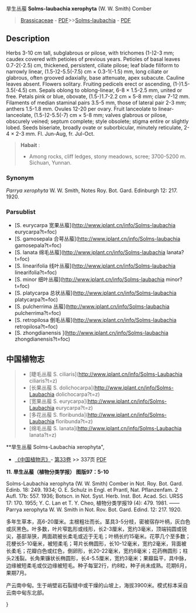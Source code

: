 旱生丛菔 **Solms-laubachia xerophyta** (W. W. Smith) Comber

> [Brassicaceae](http://www.iplant.cn/info/Brassicaceae?t=foc) - [PDF](http://www.iplant.cn/foc/pdf/Brassicaceae.pdf)>>[Solms-laubachia](http://www.iplant.cn/info/Solms-laubachia?t=foc) - [PDF](http://www.iplant.cn/foc/pdf/Solms-laubachia.pdf)

## Description

Herbs 3-10 cm tall, subglabrous or pilose, with trichomes (1-)2-3 mm; caudex covered with petioles of previous years. Petioles of basal leaves 0.7-2(-2.5) cm, thickened, persistent, ciliate pilose; leaf blade filiform to narrowly linear, (1.5-)2-5.5(-7.5) cm × 0.3-1(-1.5) mm, long ciliate or glabrous, often grooved adaxially, base attenuate, apex subacute. Cauline leaves absent. Flowers solitary. Fruiting pedicels erect or ascending, (1-)1.5-3.5(-4.5) cm. Sepals oblong to oblong-linear, 6-8 × 1.5-2.5 mm, united or free. Petals pink or blue, obovate, (1.5-)1.7-2.2 cm × 5-8 mm; claw 7-12 mm. Filaments of median staminal pairs 3.5-5 mm, those of lateral pair 2-3 mm; anthers 1.5-1.8 mm. Ovules 12-20 per ovary. Fruit lanceolate to linear-lanceolate, (1.5-)2-5.5(-7) cm × 5-8 mm; valves glabrous or pilose, obscurely veined; septum complete; style obsolete; stigma entire or slightly lobed. Seeds biseriate, broadly ovate or suborbicular, minutely reticulate, 2-4 × 2-3 mm. Fl. Jun-Aug, fr. Jul-Oct.

> **Habait** : 
>* Among rocks, cliff ledges, stony meadows, scree; 3700-5200 m. Sichuan, Yunnan.

### Synonym
*Parrya xerophyta* W. W. Smith, Notes Roy. Bot. Gard. Edinburgh 12: 217. 1920.

### Parsublist

* [S.  eurycarpa  宽果丛菔](http://www.iplant.cn/info/Solms-laubachia eurycarpa?t=foc)
* [S.  gamosepala  合萼丛菔](http://www.iplant.cn/info/Solms-laubachia gamosepala?t=foc)
* [S.  lanata  绵毛丛菔](http://www.iplant.cn/info/Solms-laubachia lanata?t=foc)
* [S.  linearifolia  线叶丛菔](http://www.iplant.cn/info/Solms-laubachia linearifolia?t=foc)
* [S.  minor  细叶丛菔](http://www.iplant.cn/info/Solms-laubachia minor?t=foc)
* [S.  platycarpa  总状丛菔](http://www.iplant.cn/info/Solms-laubachia platycarpa?t=foc)
* [S.  pulcherrima  丛菔](http://www.iplant.cn/info/Solms-laubachia pulcherrima?t=foc)
* [S.  retropilosa  倒毛丛菔](http://www.iplant.cn/info/Solms-laubachia retropilosa?t=foc)
* [S.  zhongdianensis  ](http://www.iplant.cn/info/Solms-laubachia zhongdianensis?t=foc)

## 中国植物志

> * [睫毛丛菔  S.  ciliaris](http://www.iplant.cn/info/Solms-Laubachia ciliaris?t=z)
> * [长果丛菔  S.  dolichocarpa](http://www.iplant.cn/info/Solms-Laubachia dolichocarpa?t=z)
> * [宽果丛菔  S.  eurycarpa](http://www.iplant.cn/info/Solms-Laubachia eurycarpa?t=z)
> * [多花丛菔  S.  floribunda](http://www.iplant.cn/info/Solms-Laubachia floribunda?t=z)
> * [绵毛丛菔  S.  lanata](http://www.iplant.cn/info/Solms-Laubachia lanata?t=z)

**旱生丛菔 Solms-Laubachia xerophyta",

* [《中国植物志》](http://www.iplant.cn/frps)- [第33卷](http://www.iplant.cn/frps/vol/33) >> 337页 [PDF](http://www.iplant.cn/frps/pdf/33/337.PDF)

**11. 旱生丛菔（植物分类学报） 图版97：5-10**

Solms-Laubachia xerophyta (W. W. Smith) Comber in Not. Roy. Bot. Gard. Edinb. 18: 249. 1934; O. E. Schulz in Engl. et Prantl, Nat. Pflanzenfam. 2 Aufl. 17b: 557. 1936; Botscn. in Not. Syst. Herb. Inst. Bot. Acad. Sci. URSS 17: 170. 1955; Y. C. Lan et T. Y. Cheo, 植物分类学报19 (4): 479. 1981. ——Parrya xerophyta W. W. Smith in Not. Rov. Bot. Gard. Edind. 12: 217. 1920.

多年生草本，高6-20厘米。主根粗壮而长。茎具3-5分枝，密被宿存叶柄，灰白色或灰黑色。叶多数，叶片窄匙形或线形，长2-3厘米，宽约3毫米，顶端钝圆或锐尖，基部渐狭，两面疏被长柔毛或近于无毛；叶柄长约15毫米。花葶几个至多数；花梗长5-10毫米，被短柔毛；萼片长椭圆形，长10-12毫米，宽约2毫米，背面被长柔毛；花瓣白色或红色，倒卵形，长20-22毫米，宽约8毫米；花药椭圆形；柱头2浅裂。长角果镰状长椭圆形，长4-5.5厘米，宽约3毫米；果瓣扁平，具中脉，边缘被短柔毛或仅边缘被短毛。种子每室2行，约8粒，种子尚未成熟。花期6月，果期7月。

产云南中甸。生于峭壁岩石裂缝中或干燥的山坡上，海拔3900米。模式标本采自云南中甸东北部。

}